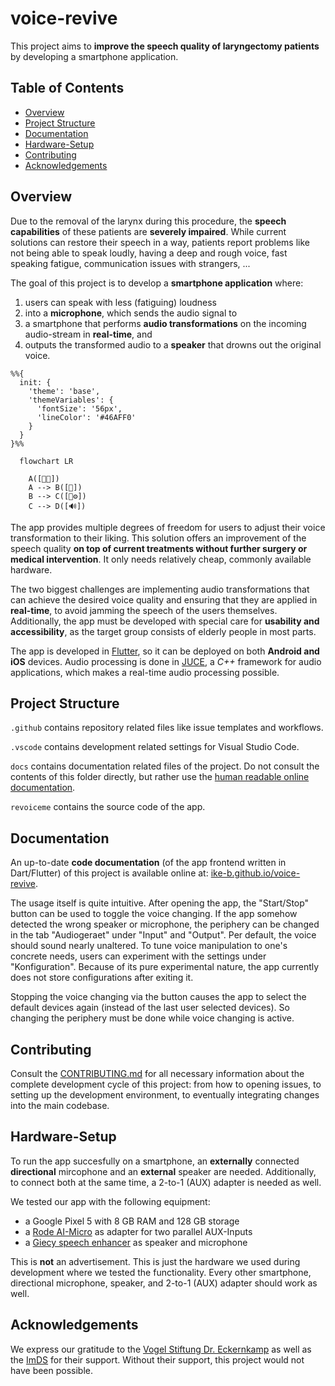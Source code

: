 # voice-revive

This project aims to **improve the speech quality of laryngectomy patients** by developing a smartphone application.

## Table of Contents

- [Overview](#overview)
- [Project Structure](#project-structure)
- [Documentation](#documentation)
- [Hardware-Setup](#hardware-setup)
- [Contributing](#contributing)
- [Acknowledgements](#acknowledgements)

## Overview

Due to the removal of the larynx during this procedure, the **speech capabilities** of these patients are **severely impaired**.
While current solutions can restore their speech in a way, patients report problems like not being able to speak loudly, having a deep and rough voice, fast speaking fatigue, communication issues with strangers, ...

The goal of this project is to develop a **smartphone application** where:
1. users can speak with less (fatiguing) loudness
2. into a **microphone**, which sends the audio signal to
3. a smartphone that performs **audio transformations** on the incoming audio-stream in **real-time**, and
4. outputs the transformed audio to a **speaker** that drowns out the original voice.

```mermaid
%%{
  init: {
    'theme': 'base',
    'themeVariables': {
      'fontSize': '56px',
      'lineColor': '#46AFF0'
    }
  }
}%%

  flowchart LR
  
    A([👤💬])
    A --> B([🎤])
    B --> C([📱⚙️])
    C --> D([🔊])
```

The app provides multiple degrees of freedom for users to adjust their voice transformation to their liking.
This solution offers an improvement of the speech quality **on top of current treatments without further surgery or medical intervention**.
It only needs relatively cheap, commonly available hardware.

The two biggest challenges are implementing audio transformations that can achieve the desired voice quality and ensuring that they are applied in **real-time**,
to avoid jamming the speech of the users themselves.
Additionally, the app must be developed with special care for **usability and accessibility**, as the target group consists of elderly people in most parts.

The app is developed in [Flutter](https://flutter.dev/), so it can be deployed on both **Android and iOS** devices.
Audio processing is done in [JUCE](https://juce.com/), a *C++* framework for audio applications, which makes a real-time audio processing possible.

## Project Structure

`.github` contains repository related files like issue templates and workflows.

`.vscode` contains development related settings for Visual Studio Code.

`docs` contains documentation related files of the project. Do not consult the contents of this folder directly, but rather use the [human readable online documentation](https://ike-b.github.io/voice-revive/).

`revoiceme` contains the source code of the app.

## Documentation

An up-to-date **code documentation** (of the app frontend written in Dart/Flutter) of this project is available online at: [ike-b.github.io/voice-revive](https://ike-b.github.io/voice-revive/).

The usage itself is quite intuitive.
After opening the app, the "Start/Stop" button can be used to toggle the voice changing.
If the app somehow detected the wrong speaker or microphone, the periphery can be changed in the tab "Audiogeraet" under "Input" and "Output".
Per default, the voice should sound nearly unaltered.
To tune voice manipulation to one's concrete needs, users can experiment with the settings under "Konfiguration".
Because of its pure experimental nature, the app currently does not store configurations after exiting it. 

Stopping the voice changing via the button causes the app to select the default devices again (instead of the last user selected devices).
So changing the periphery must be done while voice changing is active.

## Contributing

Consult the [CONTRIBUTING.md](CONTRIBUTING.md) for all necessary information about the complete development cycle of this project: from how to opening issues, to setting up the development environment, to eventually integrating changes into the main codebase.

## Hardware-Setup

To run the app succesfully on a smartphone, an **externally** connected **directional** mircophone and an **external** speaker are needed.
Additionally, to connect both at the same time, a 2-to-1 (AUX) adapter is needed as well.

We tested our app with the following equipment:

- a Google Pixel 5 with 8 GB RAM and 128 GB storage
- a [Rode AI-Micro](https://rode.com/de/interfaces-and-mixers/ai-series/ai-micro) as adapter for two parallel AUX-Inputs
- a [Giecy speech enhancer](https://www.amazon.de/dp/B07VRPY2DT/?tag=glv-21&ascsubtag=dd0c82bc-5c9a-4a14-86c2-2772675619be&th=1&linkCode=osi) as speaker and microphone

This is **not** an advertisement. This is just the hardware we used during development where we tested the functionality.
Every other smartphone, directional microphone, speaker, and 2-to-1 (AUX) adapter should work as well.

## Acknowledgements

We express our gratitude to the [Vogel Stiftung Dr. Eckernkamp](https://www.vogel-stiftung.de/) as well as the [ImDS](https://www.ukw.de/interdisziplinaere-einrichtungen/institut-fuer-medizinische-datenwissenschaften/startseite/#) for their support. Without their support, this project would not have been possible.
